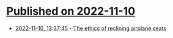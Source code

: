 # [Published on 2022-11-10](index.md)

* [2022-11-10, 13:37:45](https://news.ycombinator.com/item?id=33546182) - [The ethics of reclining airplane seats](https://www.lesswrong.com/posts/fo4LYBHCpcoYptBfN/the-ethics-of-reclining-airplane-seats)
